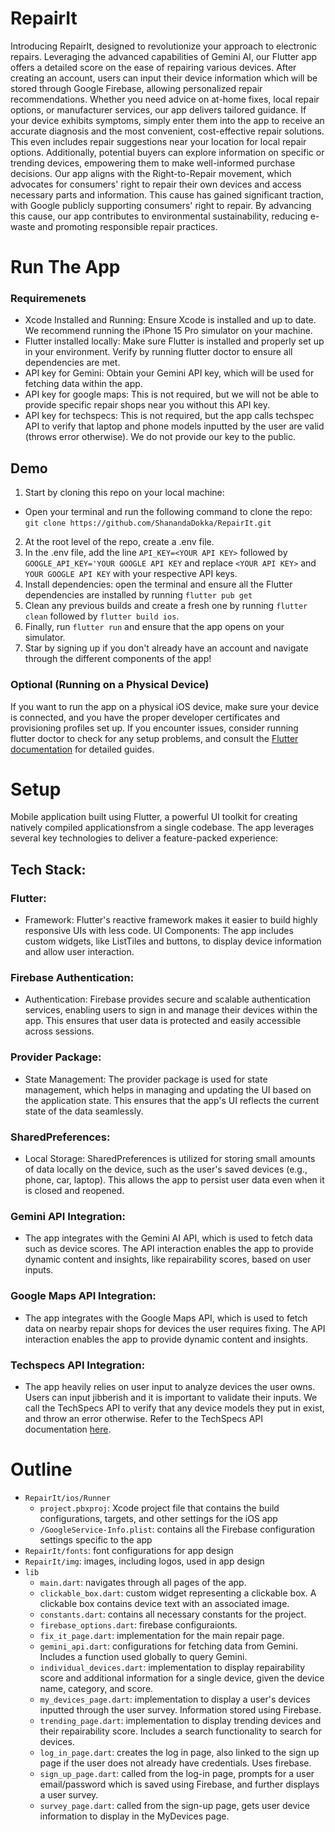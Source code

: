 # RepairIt
Introducing RepairIt, designed to revolutionize your approach to electronic repairs. Leveraging the advanced capabilities of Gemini AI, our Flutter app offers a detailed score on the ease of repairing various devices. After creating an account, users can input their device information which will be stored through Google Firebase, allowing personalized repair recommendations. Whether you need advice on at-home fixes, local repair options, or manufacturer services, our app delivers tailored guidance. If your device exhibits symptoms, simply enter them into the app to receive an accurate diagnosis and the most convenient, cost-effective repair solutions. This even includes repair suggestions near your location for local repair options. Additionally, potential buyers can explore information on specific or trending devices, empowering them to make well-informed purchase decisions. Our app aligns with the Right-to-Repair movement, which advocates for consumers' right to repair their own devices and access necessary parts and information. This cause has gained significant traction, with Google publicly supporting consumers' right to repair. By advancing this cause, our app contributes to environmental sustainability, reducing e-waste and promoting responsible repair practices.

# Run The App
### Requiremenets
* Xcode Installed and Running: Ensure Xcode is installed and up to date. We recommend running the iPhone 15 Pro simulator on your machine.
* Flutter installed locally: Make sure Flutter is installed and properly set up in your environment. Verify by running flutter doctor to ensure all dependencies are met. 
* API key for Gemini: Obtain your Gemini API key, which will be used for fetching data within the app.
* API key for google maps: This is not required, but we will not be able to provide specific repair shops near you without this API key. 
* API key for techspecs: This is not required, but the app calls techspec API to verify that laptop and phone models inputted by the user are valid (throws error otherwise). We do not provide our key to the public. 

## Demo
1. Start by cloning this repo on your local machine:
* Open your terminal and run the following command to clone the repo: `git clone https://github.com/ShanandaDokka/RepairIt.git`
2. At the root level of the repo, create a .env file. 
3. In the .env file, add the line `API_KEY=<YOUR API KEY>` followed by `GOOGLE_API_KEY='YOUR GOOGLE API KEY` and replace `<YOUR API KEY>` and `YOUR GOOGLE API KEY` with your respective API keys.
4. Install dependencies: open the terminal and ensure all the Flutter dependencies are installed by running `flutter pub get`
4. Clean any previous builds and create a fresh one by running `flutter clean` followed by `flutter build ios`. 
5. Finally, run `flutter run` and ensure that the app opens on your simulator. 
6. Star by signing up if you don't already have an account and navigate through the different components of the app!

### Optional (Running on a Physical Device)
If you want to run the app on a physical iOS device, make sure your device is connected, and you have the proper developer certificates and provisioning profiles set up. If you encounter issues, consider running flutter doctor to check for any setup problems, and consult the [Flutter documentation](https://docs.flutter.dev/) for detailed guides.

# Setup
Mobile application built using Flutter, a powerful UI toolkit for creating natively compiled applicationsfrom a single codebase. The app leverages several key technologies to deliver a feature-packed experience:

## Tech Stack:
### Flutter:
* Framework: Flutter's reactive framework makes it easier to build highly responsive UIs with less code.
UI Components: The app includes custom widgets, like ListTiles and buttons, to display device information and allow user interaction.

### Firebase Authentication:

* Authentication: Firebase provides secure and scalable authentication services, enabling users to sign in and manage their devices within the app. This ensures that user data is protected and easily accessible across sessions.

### Provider Package:

* State Management: The provider package is used for state management, which helps in managing and updating the UI based on the application state. This ensures that the app's UI reflects the current state of the data seamlessly.

### SharedPreferences:

* Local Storage: SharedPreferences is utilized for storing small amounts of data locally on the device, such as the user's saved devices (e.g., phone, car, laptop). This allows the app to persist user data even when it is closed and reopened.

### Gemini API Integration:
* The app integrates with the Gemini AI API, which is used to fetch data such as device scores. The API interaction enables the app to provide dynamic content and insights, like repairability scores, based on user inputs.

### Google Maps API Integration:
* The app integrates with the Google Maps API, which is used to fetch data on nearby repair shops for devices the user requires fixing. The API interaction enables the app to provide dynamic content and insights.

### Techspecs API Integration:
* The app heavily relies on user input to analyze devices the user owns. Users can input jibberish and it is important to validate their inputs. We call the TechSpecs API to verify that any device models they put in exist, and throw an error otherwise. Refer to the TechSpecs API documentation [here](https://techspecs.readme.io/reference/getting-started-with-your-api-1).

# Outline
- `RepairIt/ios/Runner`
  - `project.pbxproj`: Xcode project file that contains the build configurations, targets, and other settings for the iOS app
  - `/GoogleService-Info.plist`: contains all the Firebase configuration settings specific to the app
- `RepairIt/fonts`: font configurations for app design
- `RepairIt/img`: images, including logos, used in app design
- `lib`
  - `main.dart`: navigates through all pages of the app. 
  - `clickable_box.dart`: custom widget representing a clickable box. A clickable box contains device text with an associated image. 
  - `constants.dart`: contains all necessary constants for the project.
  - `firebase_options.dart`: firebase configuraionts.
  - `fix_it_page.dart`: implementation for the main repair page. 
  - `gemini_api.dart`: configurations for fetching data from Gemini. Includes a function used globally to query Gemini. 
  - `individual_devices.dart`: implementation to display repairability score and additional information for a single device, given the device name, category, and score.
  - `my_devices_page.dart`: implementation to display a user's devices inputted through the user survey. Information stored using Firebase.
  - `trending_page.dart`: implementation to display trending devices and their repairability score. Includes a search functionality to search for devices.
  - `log_in_page.dart`: creates the log in page, also linked to the sign up page if the user does not already have credentials. Uses firebase.
  - `sign_up_page.dart`: called from the log-in page, prompts for a user email/password which is saved using Firebase, and further displays a user survey. 
  - `survey_page.dart`: called from the sign-up page, gets user device information to display in the MyDevices page.



